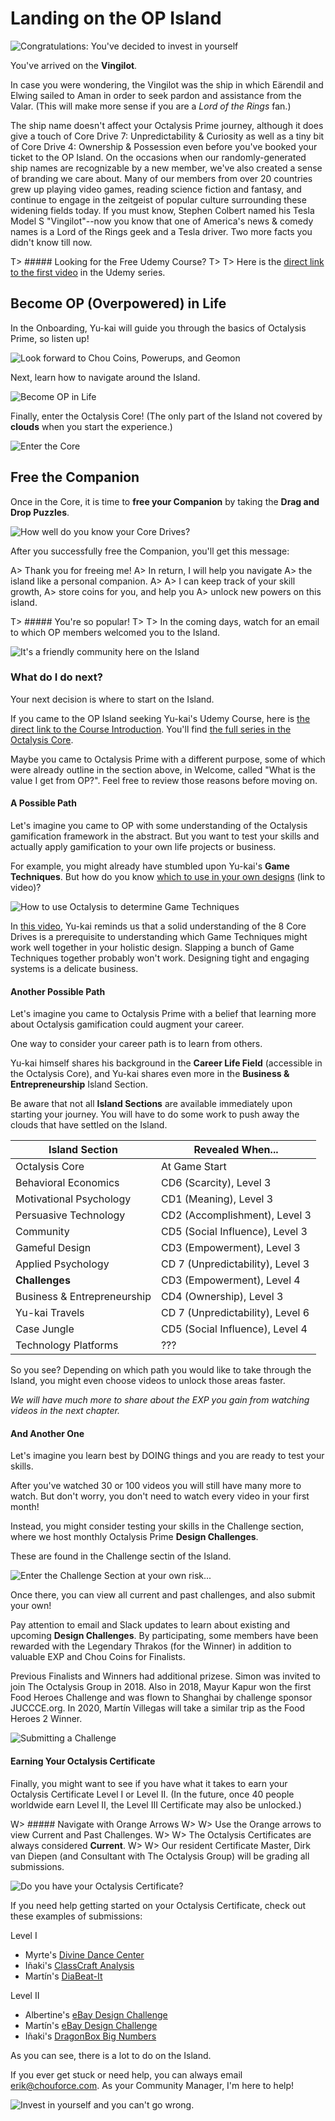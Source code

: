 # Landing on the OP Island

![Congratulations: You've decided to invest in yourself](/resources/investnow.png)

You've arrived on the **Vingilot**. 

In case you were wondering, the Vingilot was the ship in which Eärendil and Elwing sailed to Aman in order to seek pardon and assistance from the Valar. (This will make more sense if you are a *Lord of the Rings* fan.)

The ship name doesn't affect your Octalysis Prime journey, although it does give a touch of Core Drive 7: Unpredictability & Curiosity as well as a tiny bit of Core Drive 4: Ownership & Possession even before you've booked your ticket to the OP Island. On the occasions when our randomly-generated ship names are recognizable by a new member, we've also created a sense of branding we care about. Many of our members from over 20 countries grew up playing video games, reading science fiction and fantasy, and continue to engage in the zeitgeist of popular culture surrounding these widening fields today. If you must know, Stephen Colbert named his Tesla Model S "Vingilot"--now you know that one of America's news & comedy names is a Lord of the Rings geek and a Tesla driver. Two more facts you didn't know till now. 

T> ##### Looking for the Free Udemy Course?
T>
T> Here is the [direct link to the first video](https://island.octalysisprime.com/#!/core/Beginner/Udemy%20Course%20Introduction/216085271) in the Udemy series.

## Become OP (Overpowered) in Life

In the Onboarding, Yu-kai will guide you through the basics of Octalysis Prime, so listen up!

![Look forward to Chou Coins, Powerups, and Geomon](/resources/intro01geo.png)

Next, learn how to navigate around the Island.

![Become OP in Life](/resources/opinlife.png)

Finally, enter the Octalysis Core! (The only part of the Island not covered by **clouds** when you start the experience.)

![Enter the Core](/resources/enterthecore.png)


## Free the Companion

Once in the Core, it is time to **free your Companion** by taking the **Drag and Drop Puzzles**. 

![How well do you know your Core Drives?](/resources/puzzle01.png)

After you successfully free the Companion, you'll get this message:

A> Thank you for freeing me!
A> In return, I will help you navigate
A> the island like a personal companion.
A>
A> I can keep track of your skill growth,
A> store coins for you, and help you
A> unlock new powers on this island.


T> ##### You're so popular!
T>
T> In the coming days, watch for an email to which OP members welcomed you to the Island.

![It's a friendly community here on the Island](/resources/popular.png)


### What do I do next? 

Your next decision is where to start on the Island. 

If you came to the OP Island seeking Yu-kai's Udemy Course, here is [the direct link to the Course Introduction](https://island.octalysisprime.com/#!/core/Beginner/Udemy%20Course%20Introduction/216085271). You'll find [the full series in the Octalysis Core](https://island.octalysisprime.com/#!/core/Beginner/Udemy%20Course%20Introduction/). 

Maybe you came to Octalysis Prime with a different purpose, some of which were already outline in the section above, in Welcome, called "What is the value I get from OP?". Feel free to review those reasons before moving on. 

#### A Possible Path

Let's imagine you came to OP with some understanding of the Octalysis gamification framework in the abstract. But you want to test your skills and actually apply gamification to your own life projects or business. 

For example, you might already have stumbled upon Yu-kai's **Game Techniques**. But how do you know [which to use in your own designs](https://island.octalysisprime.com/#!/core/Intermediate/Game%20Design%20Techniques%20(Intermediate)/218554735) (link to video)? 

![How to use Octalysis to determine Game Techniques](/resources/whichgts.png)

In [this video](https://island.octalysisprime.com/#!/core/Intermediate/Game%20Design%20Techniques%20(Intermediate)/218554735), Yu-kai reminds us that a solid understanding of the 8 Core Drives is a prerequisite to understanding which Game Techniques might work well together in your holistic design. Slapping a bunch of Game Techniques together probably won't work. Designing tight and engaging systems is a delicate business. 

#### Another Possible Path

Let's imagine you came to Octalysis Prime with a belief that learning more about Octalysis gamification could augment your career. 

One way to consider your career path is to learn from others. 

Yu-kai himself shares his background in the **Career Life Field** (accessible in the Octalysis Core), and Yu-kai shares even more in the **Business & Entrepreneurship** Island Section. 

Be aware that not all **Island Sections** are available immediately upon starting your journey. You will have to do some work to push away the clouds that have settled on the Island. 

| Island Section  | Revealed When...  |
|---|---|
| Octalysis Core  | At Game Start  |
| Behavioral Economics  | CD6 (Scarcity), Level 3  |
| Motivational Psychology  | CD1 (Meaning), Level 3  |
| Persuasive Technology  | CD2 (Accomplishment), Level 3  |
| Community  | CD5 (Social Influence), Level 3  |
| Gameful Design  | CD3 (Empowerment), Level 3 |
| Applied Psychology  | CD 7 (Unpredictability), Level 3  |
| **Challenges**  | CD3 (Empowerment), Level 4  |
| Business & Entrepreneurship  | CD4 (Ownership), Level 3  |
| Yu-kai Travels  | CD 7 (Unpredictability), Level 6  |
| Case Jungle  | CD5 (Social Influence), Level 4 |
| Technology Platforms  | ??? |

So you see? Depending on which path you would like to take through the Island, you might even choose videos to unlock those areas faster. 

*We will have much more to share about the EXP you gain from watching videos in the next chapter.*



#### And Another One

Let's imagine you learn best by DOING things and you are ready to test your skills.

After you've watched 30 or 100 videos you will still have many more to watch. But don't worry, you don't need to watch every video in your first month!

Instead, you might consider testing your skills in the Challenge section, where we host monthly Octalysis Prime **Design Challenges**.

These are found in the Challenge sectin of the Island.

![Enter the Challenge Section at your own risk...](/resources/challengesection.png)

Once there, you can view all current and past challenges, and also submit your own!

Pay attention to email and Slack updates to learn about existing and upcoming **Design Challenges**. By participating, some members have been rewarded with the Legendary Thrakos (for the Winner) in addition to valuable EXP and Chou Coins for Finalists. 

Previous Finalists and Winners had additional prizese. Simon was invited to join The Octalysis Group in 2018. Also in 2018, Mayur Kapur won the first Food Heroes Challenge and was flown to Shanghai by challenge sponsor JUCCCE.org. In 2020, Martín Villegas will take a similar trip as the Food Heroes 2 Winner.

![Submitting a Challenge](/resources/challengesub.png)

#### Earning Your Octalysis Certificate

Finally, you might want to see if you have what it takes to earn your Octalysis Certificate Level I or Level II. (In the future, once 40 people worldwide earn Level II, the Level III Certificate may also be unlocked.)

W> ##### Navigate with Orange Arrows
W>
W> Use the Orange arrows to view Current and Past Challenges.
W> 
W> The Octalysis Certificates are always considered **Current**.
W>
W> Our resident Certificate Master, Dirk van Diepen (and Consultant with The Octalysis Group) will be grading all submissions.

![Do you have your Octalysis Certificate?](/resources/certificatelevel1.png)

If you need help getting started on your Octalysis Certificate, check out these examples of submissions: 

Level I
- Myrte's [Divine Dance Center](https://island.octalysisprime.com/uploads/user_uploads/5c112a4b5136d3720c10448f/Myrte%20Verbaan%20-%20Divine%20Dance%20Center%20-%20Level%201%20Octalysis%20Certificate%20Submission%20-%20Revised1555375313774.pdf)
- Iñaki's [ClassCraft Analysis](https://island.octalysisprime.com/uploads/user_uploads/5b5df3ac64b2bc5f0db1f235/LVL1_%20Classcraft1546715816769.pdf)
- Martín's [DiaBeat-It](https://island.octalysisprime.com/uploads/user_uploads/5ca40c2a3bf7ef05fefdce9c/GAMIFICATION%20DESIGN%20DIABEAT-IT1556475300247.pdf)

Level II

- Albertine's [eBay Design Challenge](https://island.octalysisprime.com/uploads/user_uploads/5b86a082229e5d346a40ecea/Octalysis%20Challenge%20Ebay%20Albertine%20updated1546934887979.pdf)
- Martín's [eBay Design Challenge](https://island.octalysisprime.com/uploads/user_uploads/5ca40c2a3bf7ef05fefdce9c/eBAY%20OCTALYSIS1554400905093.pdf)
- Iñaki's [DragonBox Big Numbers](https://island.octalysisprime.com/uploads/user_uploads/5b5df3ac64b2bc5f0db1f235/I%C3%B1aki_Ibargoyen_Dragon%20Box%20Big%20Numbers_LVL21555004192977.pdf)

As you can see, there is a lot to do on the Island. 

If you ever get stuck or need help, you can always email erik@chouforce.com. As your Community Manager, I'm here to help!

![Invest in yourself and you can't go wrong.](/resources/yukaithinks150.png)